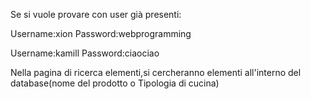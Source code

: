 Se si vuole provare con user già presenti:

Username:xion
Password:webprogramming

Username:kamill
Password:ciaociao

Nella pagina di ricerca elementi,si cercheranno elementi all'interno del database(nome del prodotto o Tipologia di cucina)
